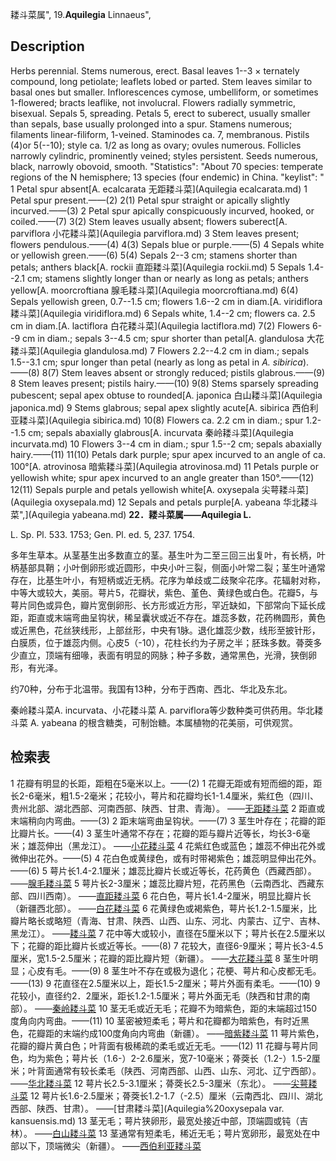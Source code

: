 耧斗菜属",
19.**Aquilegia** Linnaeus",

## Description
Herbs perennial. Stems numerous, erect. Basal leaves 1--3 × ternately compound, long petiolate; leaflets lobed or parted. Stem leaves similar to basal ones but smaller. Inflorescences cymose, umbelliform, or sometimes 1-flowered; bracts leaflike, not involucral. Flowers radially symmetric, bisexual. Sepals 5, spreading. Petals 5, erect to suberect, usually smaller than sepals, base usually prolonged into a spur. Stamens numerous; filaments linear-filiform, 1-veined. Staminodes ca. 7, membranous. Pistils (4)or 5(--10); style ca. 1/2 as long as ovary; ovules numerous. Follicles narrowly cylindric, prominently veined; styles persistent. Seeds numerous, black, narrowly obovoid, smooth.
  "Statistics": "About 70 species: temperate regions of the N hemisphere; 13 species (four endemic) in China.
  "keylist": "
1 Petal spur absent[A. ecalcarata 无距耧斗菜](Aquilegia ecalcarata.md)
1 Petal spur present.——(2)
2(1) Petal spur straight or apically slightly incurved.——(3)
2 Petal spur apically conspicuously incurved, hooked, or coiled.——(7)
3(2) Stem leaves usually absent; flowers suberect[A. parviflora 小花耧斗菜](Aquilegia parviflora.md)
3 Stem leaves present; flowers pendulous.——(4)
4(3) Sepals blue or purple.——(5)
4 Sepals white or yellowish green.——(6)
5(4) Sepals 2--3 cm; stamens shorter than petals; anthers black[A. rockii 直距耧斗菜](Aquilegia rockii.md)
5 Sepals 1.4--2.1 cm; stamens slightly longer than or nearly as long as petals; anthers yellow[A. moorcroftiana 腺毛耧斗菜](Aquilegia moorcroftiana.md)
6(4) Sepals yellowish green, 0.7--1.5 cm; flowers 1.6--2 cm in diam.[A. viridiflora 耧斗菜](Aquilegia viridiflora.md)
6 Sepals white, 1.4--2 cm; flowers ca. 2.5 cm in diam.[A. lactiflora 白花耧斗菜](Aquilegia lactiflora.md)
7(2) Flowers 6--9 cm in diam.; sepals 3--4.5 cm; spur shorter than petal[A. glandulosa 大花耧斗菜](Aquilegia glandulosa.md)
7 Flowers 2.2--4.2 cm in diam.; sepals 1.5--3.1 cm; spur longer than petal (nearly as long as petal in *A. sibirica*).——(8)
8(7) Stem leaves absent or strongly reduced; pistils glabrous.——(9)
8 Stem leaves present; pistils hairy.——(10)
9(8) Stems sparsely spreading pubescent; sepal apex obtuse to rounded[A. japonica 白山耧斗菜](Aquilegia japonica.md)
9 Stems glabrous; sepal apex slightly acute[A. sibirica 西伯利亚耧斗菜](Aquilegia sibirica.md)
10(8) Flowers ca. 2.2 cm in diam.; spur 1.2--1.5 cm; sepals abaxially glabrous[A. incurvata 秦岭耧斗菜](Aquilegia incurvata.md)
10 Flowers 3--4 cm in diam.; spur 1.5--2 cm; sepals abaxially hairy.——(11)
11(10) Petals dark purple; spur apex incurved to an angle of ca. 100°[A. atrovinosa 暗紫耧斗菜](Aquilegia atrovinosa.md)
11 Petals purple or yellowish white; spur apex incurved to an angle greater than 150°.——(12)
12(11) Sepals purple and petals yellowish white[A. oxysepala 尖萼耧斗菜](Aquilegia oxysepala.md)
12 Sepals and petals purple[A. yabeana 华北耧斗菜",](Aquilegia yabeana.md)
**22．耧斗菜属——Aquilegia L.**

L. Sp. Pl. 533. 1753; Gen. Pl. ed. 5, 237. 1754.

多年生草本。从茎基生出多数直立的茎。基生叶为二至三回三出复叶，有长柄，叶柄基部具鞘；小叶倒卵形或近圆形，中央小叶三裂，侧面小叶常二裂；茎生叶通常存在，比基生叶小，有短柄或近无柄。花序为单歧或二歧聚伞花序。花辐射对称，中等大或较大，美丽。萼片5，花瓣状，紫色、堇色、黄绿色或白色。花瓣5，与萼片同色或异色，瓣片宽倒卵形、长方形或近方形，罕近缺如，下部常向下延长成距，距直或末端弯曲呈钩状，稀呈囊状或近不存在。雄蕊多数，花药椭圆形，黄色或近黑色，花丝狭线形，上部丝形，中央有1脉。退化雄蕊少数，线形至披针形，白膜质，位于雄蕊内侧。心皮5（-10），花柱长约为子房之半；胚珠多数。蓇葖多少直立，顶端有细喙，表面有明显的网脉；种子多数，通常黑色，光滑，狭倒卵形，有光泽。

约70种，分布于北温带。我国有13种，分布于西南、西北、华北及东北。

秦岭耧斗菜A. incurvata、小花耧斗菜 A. parviflora等少数种类可供药用。华北耧斗菜 A. yabeana 的根含糖类，可制饴糖。本属植物的花美丽，可供观赏。

## 检索表

1 花瓣有明显的长距，距粗在5毫米以上。——(2)
1 花瓣无距或有短而细的距，距长2-6毫米，粗1.5-2毫米；花较小，萼片和花瓣均长1-1.4厘米，紫红色（四川、贵州北部、湖北西部、河南西部、陕西、甘肃、青海）。 ——[无距耧斗菜](Aquilegia%20ecalcarata.md)
2 距直或末端稍向内弯曲。——(3)
2 距末端弯曲呈钩状。——(7)
3 茎生叶存在；花瓣的距比瓣片长。——(4)
3 茎生叶通常不存在；花瓣的距与瓣片近等长，均长3-6毫米；雄蕊伸出（黑龙江）。 ——[小花耧斗菜](Aquilegia%20parviflora.md)
4 花紫红色或蓝色；雄蕊不伸出花外或微伸出花外。——(5)
4 花白色或黄绿色，或有时带褐紫色；雄蕊明显伸出花外。——(6)
5 萼片长1.4-2.1厘米；雄蕊比瓣片长或近等长，花药黄色（西藏西部）。 ——[腺毛耧斗菜](Aquilegia%20moorcroftiana.md)
5 萼片长2-3厘米；雄蕊比瓣片短，花药黑色（云南西北、西藏东部、四川西南）。 ——[直距耧斗菜](Aquilegia%20rockii.md)
6 花白色，萼片长1.4-2厘米，明显比瓣片长（新疆西北部）。 ——[白花耧斗菜](Aquilegia%20lactiflora.md)
6 花黄绿色或褐紫色，萼片长1.2-1.5厘米，比瓣片略长或略短（青海、甘肃、陕西、山西、山东、河北、内蒙古、辽宁、吉林、黑龙江）。 ——[耧斗菜](Aquilegia%20viridiflora.md)
7 花中等大或较小，直径在5厘米以下；萼片长在2.5厘米以下；花瓣的距比瓣片长或近等长。——(8)
7 花较大，直径6-9厘米；萼片长3-4.5厘米，宽1.5-2.5厘米；花瓣的距比瓣片短（新疆）。 ——[大花耧斗菜](Aquilegia%20glandulosa.md)
8 茎生叶明显；心皮有毛。——(9)
8 茎生叶不存在或极为退化；花梗、萼片和心皮都无毛。——(13)
9 花直径在2.5厘米以上，距长1.5-2厘米；萼片外面有柔毛。——(10)
9 花较小，直径约2．2厘米，距长1.2-1.5厘米；萼片外面无毛（陕西和甘肃的南部）。 ——[秦岭耧斗菜](Aquilegia%20incurvata.md)
10 茎无毛或近无毛；花瓣不为暗紫色，距的末端超过150度角向内弯曲。——(11)
10 茎密被短柔毛；萼片和花瓣都为暗紫色，有时近黑色，花瓣距的末端约成100度角向内弯曲（新疆）。 ——[暗紫耧斗菜](Aquilegia%20atrovinosa.md)
11 萼片紫色，花瓣的瓣片黄白色；叶背面有极稀疏的柔毛或近无毛。——(12)
11 花瓣与萼片同色，均为紫色；萼片长（1.6-）2-2.6厘米，宽7-10毫米；蓇葖长（1.2-）1.5-2厘米；叶背面通常有较长柔毛（陕西、河南西部、山西、山东、河北、辽宁西部）。 ——[华北耧斗菜](Aquilegia%20yabeana.md)
12 萼片长2.5-3.1厘米；蓇葖长2.5-3厘米（东北）。 ——[尖萼耧斗菜](Aquilegia%20oxysepala.md)
12 萼片长1.6-2.5厘米；蓇葖长1.2-1.7（-2.5）厘米（云南西北、四川、湖北西部、陕西、甘肃）。 ——[甘肃耧斗菜](Aquilegia%20oxysepala var. kansuensis.md)
13 茎无毛；萼片狭卵形，最宽处接近中部，顶端圆或钝（吉林）。 ——[白山耧斗菜](Aquilegia%20japonica.md)
13 茎通常有短柔毛，稀近无毛；萼片宽卵形，最宽处在中部以下，顶端微尖（新疆）。 ——[西伯利亚耧斗菜](Aquilegia%20sibirica.md)
